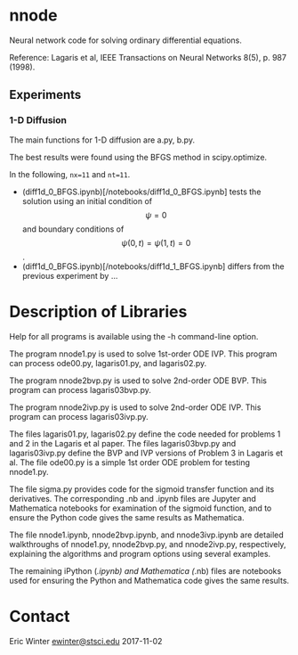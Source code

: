 # nnode

Neural network code for solving ordinary differential equations.

Reference: Lagaris et al, IEEE Transactions on Neural Networks 8(5),
p. 987 (1998).

## Experiments

### 1-D Diffusion

The main functions for 1-D diffusion are a.py, b.py.

The best results were found using the BFGS method in scipy.optimize.

In the following, `nx=11` and `nt=11`.

* (diff1d_0_BFGS.ipynb)[/notebooks/diff1d_0_BFGS.ipynb] tests the solution using an initial condition of $$\psi=0$$ and boundary conditions of $$\psi(0,t)=\psi(1,t)=0$$.
* (diff1d_0_BFGS.ipynb)[/notebooks/diff1d_1_BFGS.ipynb] differs from the previous experiment by ...

# Description of Libraries


Help for all programs is available using the -h command-line option.

The program nnode1.py is used to solve 1st-order ODE IVP. This program
can process ode00.py, lagaris01.py, and lagaris02.py.

The program nnode2bvp.py is used to solve 2nd-order ODE BVP. This
program can process lagaris03bvp.py.

The program nnode2ivp.py is used to solve 2nd-order ODE IVP. This
program can process lagaris03ivp.py.

The files lagaris01.py, lagaris02.py define the code needed for
problems 1 and 2 in the Lagaris et al paper. The files lagaris03bvp.py
and lagaris03ivp.py define the BVP and IVP versions of Problem 3 in
Lagaris et al. The file ode00.py is a simple 1st order ODE problem for
testing nnode1.py.

The file sigma.py provides code for the sigmoid transfer function and
its derivatives. The corresponding .nb and .ipynb files are Jupyter
and Mathematica notebooks for examination of the sigmoid function, and
to ensure the Python code gives the same results as Mathematica.

The file nnode1.ipynb, nnode2bvp.ipynb, and nnode3ivp.ipynb are
detailed walkthroughs of nnode1.py, nnode2bvp.py, and nnode2ivp.py,
respectively, explaining the algorithms and program options using
several examples.

The remaining iPython (*.ipynb) and Mathematica (*.nb) files are
notebooks used for ensuring the Python and Mathematica code gives the
same results.

# Contact

Eric Winter
ewinter@stsci.edu
2017-11-02
